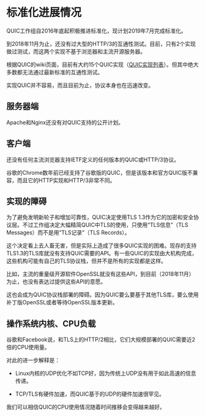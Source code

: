 # 标准化进展情况

QUIC工作组自2016年底起积极推进标准化，现计划2019年7月完成标准化。

到2018年11月为止，还没有过大型的HTTP/3的互通性测试。目前，只有2个实现做过测试，而这两个实现不基于浏览器和主流开源服务器。

根据QUIC的wiki页面，目前有大约15个QUIC实现（[QUIC实现列表](https://github.com/curl/curl/wiki/QUIC-implementation)）。但其中绝大多数都无法通过最新标准的互通性测试。

实现QUIC并不容易，而且目前为止，协议本身也在迅速改变。

## 服务器端

Apache和Nginx还没有对QUIC支持的公开计划。

## 客户端

还没有任何主流浏览器支持IETF定义的任何版本的QUIC或HTTP/3协议。

谷歌的Chrome数年前已经支持了谷歌版的QUIC，但是该版本和官方QUIC版不兼容，而且它的HTTP实现和HTTP/3非常不同。

## 实现的障碍

为了避免发明新轮子和增加可靠性，QUIC决定使用TLS 1.3作为它的加密和安全协议层。不过工作组决定大幅精简QUIC中TLS的使用，只使用“TLS信息”（TLS Messages）而不是用“TLS记录”（TLS Records）。

这个决定看上去人畜无害，但是实际上造成了很多QUIC实现的困难。现存的支持TLS1.3的TLS库就没有支持QUIC需要的API。有一些QUIC的实现由大机构完成，这些机构可能有自己的TLS协议栈，但并不是所有的实现都是这样。

比如，主流的重量级开源软件OpenSSL就没有这些API，到目前（2018年11月）为止，也没有表达过提供这些API的意愿。

这也会成为QUIC协议栈部署的障碍。因为QUIC要么要基于其他TLS库，要么使用补丁版OpenSSL或者等待OpenSSL版本更新。

## 操作系统内核、CPU负载

谷歌和Facebook说，和TLS上的HTTP/2相比，它们大规模部署的QUIC需要近2倍的CPU使用量。

对此的进一步解释是：

- Linux内核的UDP优化不如TCP好，因为传统上UDP没有用于如此高速的信息传递。

- TCP/TLS有硬件加速，而QUIC基于的UDP的硬件加速很罕见。

我们可以相信QUIC的CPU使用情况随着时间推移会变得越来越好。
